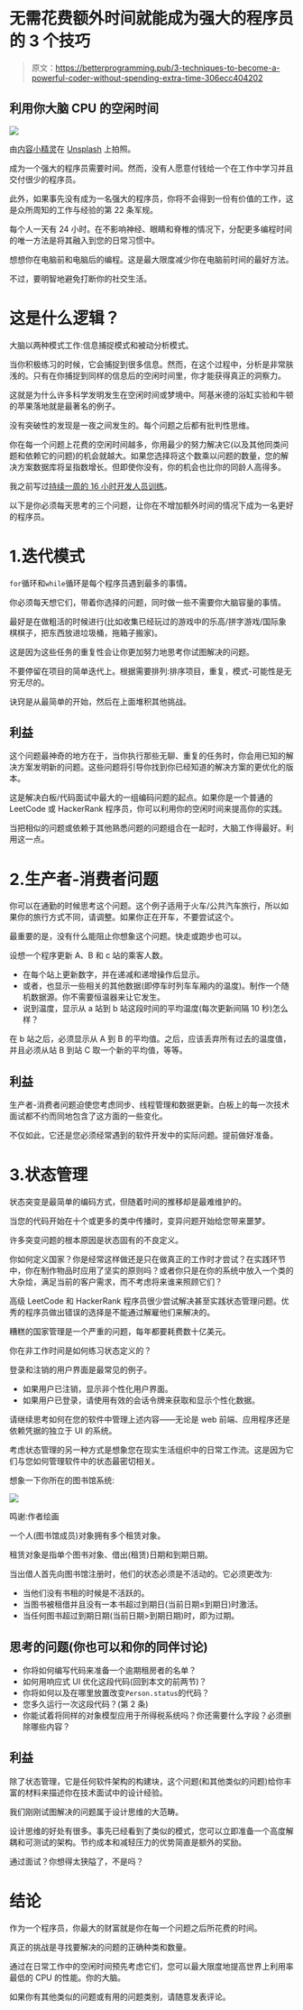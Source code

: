 # 无需花费额外时间就能成为强大的程序员的 3 个技巧

> 原文：<https://betterprogramming.pub/3-techniques-to-become-a-powerful-coder-without-spending-extra-time-306ecc404202>

## 利用你大脑 CPU 的空闲时间

![](img/fc969c502c243956e73952dac07d326f.png)

由[内容小精灵](https://unsplash.com/@contentpixie?utm_source=medium&utm_medium=referral)在 [Unsplash](https://unsplash.com?utm_source=medium&utm_medium=referral) 上拍照。

成为一个强大的程序员需要时间。然而，没有人愿意付钱给一个在工作中学习并且交付很少的程序员。

此外，如果事先没有成为一名强大的程序员，你将不会得到一份有价值的工作，这是众所周知的工作与经验的第 22 条军规。

每个人一天有 24 小时。在不影响神经、眼睛和脊椎的情况下，分配更多编程时间的唯一方法是将其融入到您的日常习惯中。

想想你在电脑前和电脑后的编程。这是最大限度减少你在电脑前时间的最好方法。

不过，要明智地避免打断你的社交生活。

# 这是什么逻辑？

大脑以两种模式工作:信息捕捉模式和被动分析模式。

当你积极练习的时候，它会捕捉到很多信息。然而，在这个过程中，分析是非常肤浅的。只有在你捕捉到同样的信息后的空闲时间里，你才能获得真正的洞察力。

这就是为什么许多科学发明发生在空闲时间或梦境中。阿基米德的浴缸实验和牛顿的苹果落地就是最著名的例子。

没有突破性的发现是一夜之间发生的。每个问题之后都有批判性思维。

你在每一个问题上花费的空闲时间越多，你用最少的努力解决它(以及其他同类问题和依赖它的问题)的机会就越大。如果您选择将这个数乘以问题的数量，您的解决方案数据库将呈指数增长。但即使你没有，你的机会也比你的同龄人高得多。

我之前写过[持续一周的 16 小时开发人员训练](https://levelup.gitconnected.com/the-16-hour-developer-workout-6a9e10afa8c2)。

以下是你必须每天思考的三个问题，让你在不增加额外时间的情况下成为一名更好的程序员。

# 1.迭代模式

`for`循环和`while`循环是每个程序员遇到最多的事情。

你必须每天想它们，带着你选择的问题，同时做一些不需要你大脑容量的事情。

最好是在做粗活的时候进行(比如收集已经玩过的游戏中的乐高/拼字游戏/国际象棋棋子，把东西放进垃圾桶，拖箱子搬家)。

这是因为这些任务的重复性会让你更加努力地思考你试图解决的问题。

不要停留在项目的简单迭代上。根据需要排列:排序项目，重复，模式-可能性是无穷无尽的。

诀窍是从最简单的开始，然后在上面堆积其他挑战。

## 利益

这个问题最神奇的地方在于，当你执行那些无聊、重复的任务时，你会用已知的解决方案发明新的问题。这些问题将引导你找到你已经知道的解决方案的更优化的版本。

这是解决白板/代码面试中最大的一组编码问题的起点。如果你是一个普通的 LeetCode 或 HackerRank 程序员，你可以利用你的空闲时间来提高你的实践。

当把相似的问题或依赖于其他熟悉问题的问题组合在一起时，大脑工作得最好。利用这一点。

# 2.生产者-消费者问题

你可以在通勤的时候思考这个问题。这个例子适用于火车/公共汽车旅行，所以如果你的旅行方式不同，请调整。如果你正在开车，不要尝试这个。

最重要的是，没有什么能阻止你想象这个问题。快走或跑步也可以。

设想一个程序更新 A、B 和 c 站的乘客人数。

*   在每个站上更新数字，并在递减和递增操作后显示。
*   或者，也显示一些相关的其他数据(即停车时列车车厢内的温度)。制作一个随机数据源。你不需要恒温器来让它发生。
*   说到温度，显示从 a 站到 b 站这段时间的平均温度(每次更新间隔 10 秒)怎么样？

在 b 站之后，必须显示从 A 到 B 的平均值。之后，应该丢弃所有过去的温度值，并且必须从站 B 到站 C 取一个新的平均值，等等。

## 利益

生产者-消费者问题迫使您考虑同步、线程管理和数据更新。白板上的每一次技术面试都不约而同地包含了这方面的一些变化。

不仅如此，它还是您必须经常遇到的软件开发中的实际问题。提前做好准备。

# 3.状态管理

状态突变是最简单的编码方式，但随着时间的推移却是最难维护的。

当您的代码开始在十个或更多的类中传播时，变异问题开始给您带来噩梦。

许多突变问题的根本原因是状态固有的不良定义。

你如何定义国家？你是经常这样做还是只在做真正的工作时才尝试？在实践环节中，你在制作物品时应用了坚实的原则吗？或者你只是在你的系统中放入一个类的大杂烩，满足当前的客户需求，而不考虑将来谁来照顾它们？

高级 LeetCode 和 HackerRank 程序员很少尝试解决甚至实践状态管理问题。优秀的程序员做出错误的选择是不能通过解雇他们来解决的。

糟糕的国家管理是一个严重的问题，每年都要耗费数十亿美元。

你在非工作时间是如何练习状态定义的？

登录和注销的用户界面是最常见的例子。

*   如果用户已注销，显示非个性化用户界面。
*   如果用户已登录，请使用有效的会话令牌来获取和显示个性化数据。

请继续思考如何在您的软件中管理上述内容——无论是 web 前端、应用程序还是依赖凭据的独立于 UI 的系统。

考虑状态管理的另一种方式是想象您在现实生活组织中的日常工作流。这是因为它们与您如何管理软件中的状态最密切相关。

想象一下你所在的图书馆系统:

![](img/682e07c8bbc6ce6fa596dd80accc97ca.png)

鸣谢:作者绘画

一个人(图书馆成员)对象拥有多个租赁对象。

租赁对象是指单个图书对象、借出(租赁)日期和到期日期。

当出借人首先向图书馆注册时，他们的状态必须是不活动的。它必须更改为:

*   当他们没有书租的时候是不活跃的。
*   当图书被租借并且没有一本书超过到期日(当前日期≤到期日)时激活。
*   当任何图书超过到期日期(当前日期>到期日期)时，即为过期。

## 思考的问题(你也可以和你的同伴讨论)

*   你将如何编写代码来准备一个逾期租房者的名单？
*   如何用响应式 UI 优化这段代码(回到本文的前两节)？
*   你将如何以及在哪里放置改变`Person.status`的代码？
*   您多久运行一次这段代码？(第 2 条)
*   你能试着将同样的对象模型应用于所得税系统吗？你还需要什么字段？必须删除哪些内容？

## 利益

除了状态管理，它是任何软件架构的构建块，这个问题(和其他类似的问题)给你丰富的材料来描述你在技术面试中的设计经验。

我们刚刚试图解决的问题属于设计思维的大范畴。

设计思维的好处有很多。事先已经看到了类似的模式，您可以立即准备一个高度解耦和可测试的架构。节约成本和减轻压力的优势简直是额外的奖励。

通过面试？你想得太狭隘了，不是吗？

# 结论

作为一个程序员，你最大的财富就是你在每一个问题之后所花费的时间。

真正的挑战是寻找要解决的问题的正确种类和数量。

通过在日常工作中的空闲时间预先考虑它们，您可以最大限度地提高世界上利用率最低的 CPU 的性能。你的大脑。

如果你有其他类似的问题或有用的问题类别，请随意发表评论。